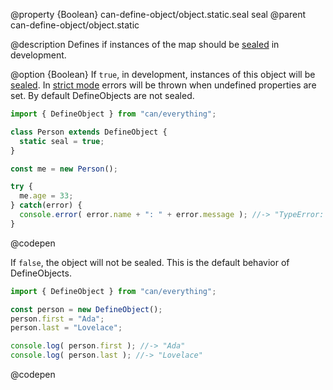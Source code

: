 @property {Boolean} can-define-object/object.static.seal seal
@parent can-define-object/object.static

@description Defines if instances of the map should be [sealed](https://developer.mozilla.org/en-US/docs/Web/JavaScript/Reference/Global_Objects/Object/seal) in development.

@option {Boolean} If `true`, in development, instances of this object will be [sealed](https://developer.mozilla.org/en-US/docs/Web/JavaScript/Reference/Global_Objects/Object/seal). In  [strict mode](https://developer.mozilla.org/en-US/docs/Web/JavaScript/Reference/Strict_mode) errors will be thrown when undefined properties are set. By default DefineObjects are not sealed.

  ```js
  import { DefineObject } from "can/everything";

  class Person extends DefineObject {
    static seal = true;
  }

  const me = new Person();

  try {
    me.age = 33;
  } catch(error) {
    console.error( error.name + ": " + error.message ); //-> "TypeError: Cannot add property age, object is not extensible"
  }
  ```
  @codepen

  If `false`, the object will not be sealed. This is the default behavior of DefineObjects.

  ```js
  import { DefineObject } from "can/everything";

  const person = new DefineObject();
  person.first = "Ada";
  person.last = "Lovelace";

  console.log( person.first ); //-> "Ada"
  console.log( person.last ); //-> "Lovelace"
  ```
  @codepen
  
